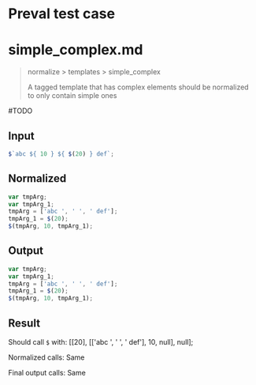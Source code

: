 # Preval test case

# simple_complex.md

> normalize > templates > simple_complex
>
> A tagged template that has complex elements should be normalized to only contain simple ones

#TODO

## Input

`````js filename=intro
$`abc ${ 10 } ${ $(20) } def`;
`````

## Normalized

`````js filename=intro
var tmpArg;
var tmpArg_1;
tmpArg = ['abc ', ' ', ' def'];
tmpArg_1 = $(20);
$(tmpArg, 10, tmpArg_1);
`````

## Output

`````js filename=intro
var tmpArg;
var tmpArg_1;
tmpArg = ['abc ', ' ', ' def'];
tmpArg_1 = $(20);
$(tmpArg, 10, tmpArg_1);
`````

## Result

Should call `$` with:
[[20], [['abc ', ' ', ' def'], 10, null], null];

Normalized calls: Same

Final output calls: Same
